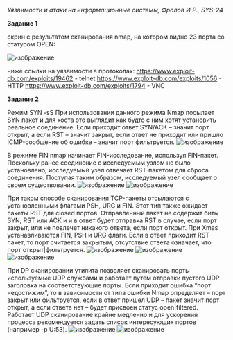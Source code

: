 *Уязвимости и атаки на информационные системы, Фролов И.Р., SYS-24*

**Задание 1**

скрин с результатом сканирования nmap, на котором видно 23 порта со статусом OPEN:

![изображение](https://github.com/beast86m/infobez1/assets/47268167/eb2b5bbb-a74a-4640-b5aa-0bc386358e12)

ниже ссылки на уязвимости в протоколах:
https://www.exploit-db.com/exploits/19462 - telnet
https://www.exploit-db.com/exploits/1056 - HTTP
https://www.exploit-db.com/exploits/1794 - VNC

**Задание 2**

Режим SYN -sS При использовании данного режима Nmap посылает SYN пакет и для хоста это выглядит как будто с ним хотят установить реальное соединение. Если приходит ответ SYN/ACK – значит порт открыт, а если RST – значит закрыт, если ответ не приходит или пришло ICMP-сообщение об ошибке – значит порт фильтруется.
![изображение](https://github.com/beast86m/infobez1/assets/47268167/b884aa01-ca36-4ca4-b3a9-f0974672b72c)

В режиме FIN nmap начинает FIN-исследование, используя FIN-пакет. Поскольку ранее соединение с исследуемым узлом не было установлено, исследуемый узел отвечает RST-пакетом для сброса соединения. Поступая таким образом, исследуемый узел сообщает о своем существовании.
![изображение](https://github.com/beast86m/infobez1/assets/47268167/ecde50c1-aa53-49dd-ad32-f45b366f8fb4)
![изображение](https://github.com/beast86m/infobez1/assets/47268167/2363713c-990e-40f5-a676-6d4c5c094693)


При таком способе сканирования TCP-пакеты отсылаются с установленными флагами PSH, URG и FIN. Этот тип также ожидает пакеты RST для closed портов. Отправленный пакет не содержит биты SYN, RST или ACK и и в ответ будет отправка RST в случае, если порт закрыт, или не повлечет никакого ответа, если порт открыт. При Xmas устанавливаются FIN, PSH и URG флаги. Если в ответ приходит RST пакет, то порт считается закрытым, отсутствие ответа означает, что порт открыт|фильтруется.
![изображение](https://github.com/beast86m/infobez1/assets/47268167/49fd0ce4-5cbf-4b21-ab30-2d88418febaa)
![изображение](https://github.com/beast86m/infobez1/assets/47268167/87bf6829-90ff-4ec2-9ff0-e5f0b6c8890a)
![изображение](https://github.com/beast86m/infobez1/assets/47268167/b356be44-e61f-49c9-ba45-ac1582671a21)

При DP сканировании утилита позволяет сканировать порты используемые UDP службами и работает путём отправки пустого UDP заголовка на соответствующие порты. Если приходит ошибка “порт недостижим”, то в зависимости от типа ошибки Nmap определяет – порт закрыт или фильтруется, если в ответ пришел UDP – пакет значит порт открыт, а если ответа нет – будет присвоен статус open|filtered. Работает UDP сканирование крайне медленно и для ускорения процесса рекомендуется задать список интересующих портов (например -p U:53).
![изображение](https://github.com/beast86m/infobez1/assets/47268167/80996fdf-8047-46b8-b623-14b1319b9ef7)
![изображение](https://github.com/beast86m/infobez1/assets/47268167/b15c070b-063b-4ab3-b1b6-c01a1eecc819)


